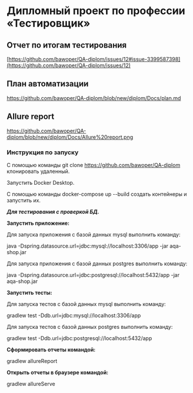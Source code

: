 
# Дипломный проект по профессии «Тестировщик»


## Отчет по итогам тестирования
[https://github.com/bawoper/QA-diplom/issues/12#issue-3399587398](https://github.com/bawoper/QA-diplom/issues/12)
## План автоматизации 
https://github.com/bawoper/QA-diplom/blob/new/diplom/Docs/plan.md
## Allure report 
https://github.com/bawoper/QA-diplom/blob/new/diplom/Docs/Allure%20report.png

### Инструкция по запуску

С помощью команды git clone https://github.com/bawoper/QA-diplom  клонировать удаленный.

Запустить Docker Desktop.

С помощью команды docker-compose up --build создать контейнеры и запустить их.



***Для тестирования с проверкой БД.***

**Запустить приложение:**


Для запуска приложения с базой данных mysql выполнить команду:

java -Dspring.datasource.url=jdbc:mysql://localhost:3306/app -jar aqa-shop.jar

Для запуска приложения с базой данных postgres выполнить команду:

java -Dspring.datasource.url=jdbc:postgresql://localhost:5432/app -jar aqa-shop.jar

**Запустить тесты:**

Для запуска тестов с базой данных mysql выполнить команду:

gradlew test -Ddb.url=jdbc:mysql://localhost:3306/app

Для запуска тестов с базой данных postgres выполнить команду:

gradlew test -Ddb.url=jdbc:postgresql://localhost:5432/app

**Сформировать отчеты командой:**

gradlew allureReport

**Открыть отчеты в браузере командой:**

gradlew allureServe
